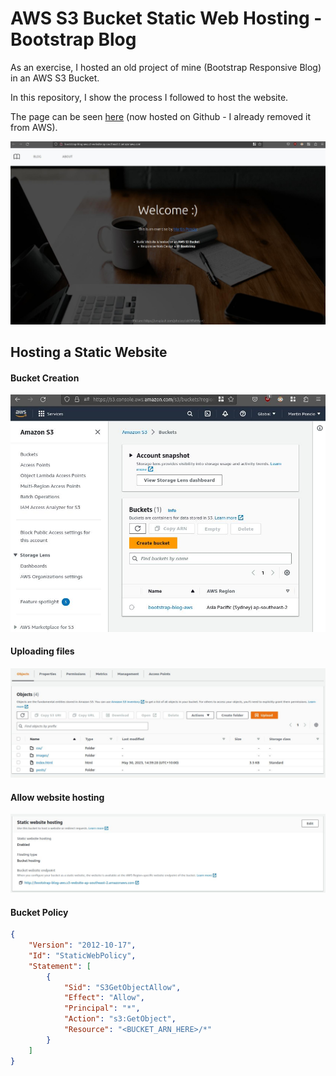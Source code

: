 # AWS S3 Bucket Static Web Hosting - Bootstrap Blog 

As an exercise, I hosted an old project of mine (Bootstrap Responsive Blog) in an AWS S3 Bucket.

In this repository, I show the process I followed to host the website.

The page can be seen [here](https://lmponcio.github.io/aws-s3-bootstrap-blog/) (now hosted on Github - I already removed it from AWS).

<a href="https://lmponcio.github.io/aws-s3-bootstrap-blog/">
<img src="./images/aws-s3-hosted.jpg" width="600" />
</a>

## Hosting a Static Website 
#### Bucket Creation
<img src="./images/aws-s3-created.jpg" width="600" />

#### Uploading files
<img src="./images/aws-s3-upload.jpg" width="600" />

#### Allow website hosting
<img src="./images/aws-s3-hostallow.jpg" width="600" />

#### Bucket Policy
```json
{
    "Version": "2012-10-17",
    "Id": "StaticWebPolicy",
    "Statement": [
        {
            "Sid": "S3GetObjectAllow",
            "Effect": "Allow",
            "Principal": "*",
            "Action": "s3:GetObject",
            "Resource": "<BUCKET_ARN_HERE>/*"
        }
    ]
}
```
